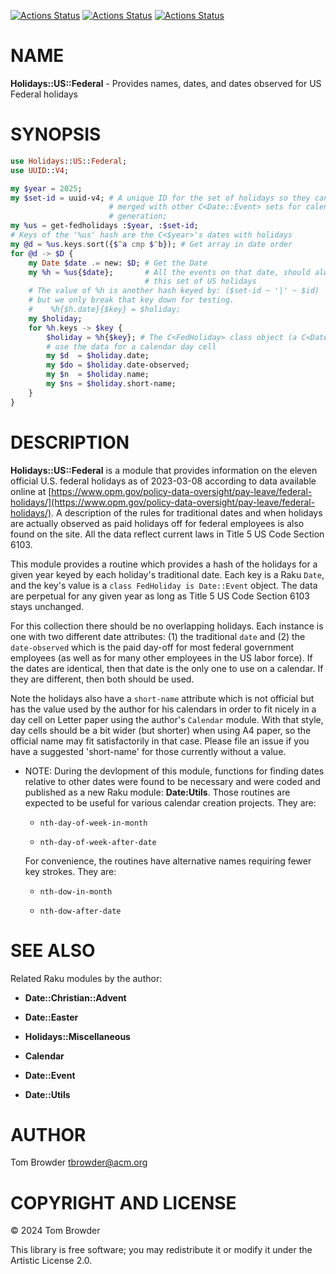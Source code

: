 [![Actions Status](https://github.com/tbrowder/Holidays-US-Federal/actions/workflows/linux.yml/badge.svg)](https://github.com/tbrowder/Holidays-US-Federal/actions) [![Actions Status](https://github.com/tbrowder/Holidays-US-Federal/actions/workflows/macos.yml/badge.svg)](https://github.com/tbrowder/Holidays-US-Federal/actions) [![Actions Status](https://github.com/tbrowder/Holidays-US-Federal/actions/workflows/windows.yml/badge.svg)](https://github.com/tbrowder/Holidays-US-Federal/actions)

NAME
====

**Holidays::US::Federal** - Provides names, dates, and dates observed for US Federal holidays

SYNOPSIS
========

```raku
use Holidays::US::Federal;
use UUID::V4;

my $year = 2025;
my $set-id = uuid-v4; # A unique ID for the set of holidays so they can be
                      # merged with other C<Date::Event> sets for calendar
                      # generation;
my %us = get-fedholidays :$year, :$set-id;
# Keys of the '%us' hash are the C<$year>'s dates with holidays
my @d = %us.keys.sort({$^a cmp $^b}); # Get array in date order
for @d -> $D {
    my Date $date .= new: $D; # Get the Date
    my %h = %us{$date};       # All the events on that date, should always be 1 for
                              # this set of US holidays
    # The value of %h is another hash keyed by: ($set-id ~ '|' ~ $id)
    # but we only break that key down for testing.
    #    %h{$h.date}{$key} = $holiday;
    my $holiday;
    for %h.keys -> $key {
        $holiday = %h{$key}; # The C<FedHoliday> class object (a C<Date::Event>)
        # use the data for a calendar day cell
        my $d  = $holiday.date;
        my $do = $holiday.date-observed;
        my $n  = $holiday.name;
        my $ns = $holiday.short-name;
    }
}
```

DESCRIPTION
===========

**Holidays::US::Federal** is a module that provides information on the eleven official U.S. federal holidays as of 2023-03-08 according to data available online at [https://www.opm.gov/policy-data-oversight/pay-leave/federal-holidays/](https://www.opm.gov/policy-data-oversight/pay-leave/federal-holidays/). A description of the rules for traditional dates and when holidays are actually observed as paid holidays off for federal employees is also found on the site. All the data reflect current laws in Title 5 US Code Section 6103.

This module provides a routine which provides a hash of the holidays for a given year keyed by each holiday's traditional date. Each key is a Raku `Date`, and the key's value is a `class FedHoliday is Date::Event` object. The data are perpetual for any given year as long as Title 5 US Code Section 6103 stays unchanged.

For this collection there should be no overlapping holidays. Each instance is one with two different date attributes: (1) the traditional `date` and (2) the `date-observed` which is the paid day-off for most federal government employees (as well as for many other employees in the US labor force). If the dates are identical, then that date is the only one to use on a calendar. If they are different, then both should be used.

Note the holidays also have a `short-name` attribute which is not official but has the value used by the author for his calendars in order to fit nicely in a day cell on Letter paper using the author's `Calendar` module. With that style, day cells should be a bit wider (but shorter) when using A4 paper, so the official name may fit satisfactorily in that case. Please file an issue if you have a suggested 'short-name' for those currently without a value.

  * NOTE: During the devlopment of this module, functions for finding dates relative to other dates were found to be necessary and were coded and published as a new Raku module: **Date:Utils**. Those routines are expected to be useful for various calendar creation projects. They are:

      * `nth-day-of-week-in-month`

      * `nth-day-of-week-after-date`

    For convenience, the routines have alternative names requiring fewer key strokes. They are:

      * `nth-dow-in-month`

      * `nth-dow-after-date`

SEE ALSO
========

Related Raku modules by the author:

  * **Date::Christian::Advent**

  * **Date::Easter**

  * **Holidays::Miscellaneous**

  * **Calendar**

  * **Date::Event**

  * **Date::Utils**

AUTHOR
======

Tom Browder <tbrowder@acm.org>

COPYRIGHT AND LICENSE
=====================

© 2024 Tom Browder

This library is free software; you may redistribute it or modify it under the Artistic License 2.0.

